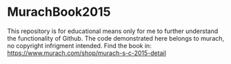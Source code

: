 # MurachBook2015
This repository is for educational means only for me to further understand the functionality of Github. The code demonstrated here belongs to murach, no copyright infrigment intended. Find the book in: https://www.murach.com/shop/murach-s-c-2015-detail
